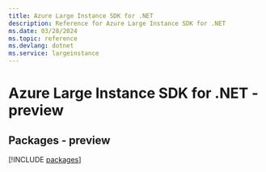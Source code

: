 ```yaml
---
title: Azure Large Instance SDK for .NET
description: Reference for Azure Large Instance SDK for .NET
ms.date: 03/28/2024
ms.topic: reference
ms.devlang: dotnet
ms.service: largeinstance
---
```

# Azure Large Instance SDK for .NET - preview
## Packages - preview
[!INCLUDE [packages](large-instance-index.md)]